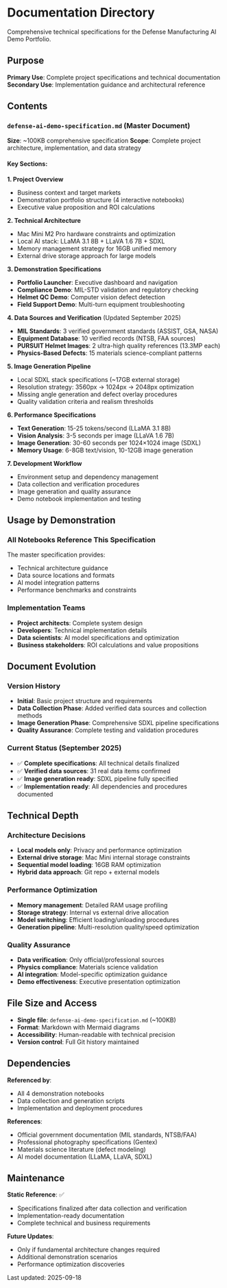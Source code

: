 # Documentation Directory

Comprehensive technical specifications for the Defense Manufacturing AI Demo Portfolio.

## Purpose

**Primary Use**: Complete project specifications and technical documentation
**Secondary Use**: Implementation guidance and architectural reference

## Contents

### **`defense-ai-demo-specification.md`** (Master Document)
**Size**: ~100KB comprehensive specification
**Scope**: Complete project architecture, implementation, and data strategy

#### **Key Sections**:

**1. Project Overview**
- Business context and target markets
- Demonstration portfolio structure (4 interactive notebooks)
- Executive value proposition and ROI calculations

**2. Technical Architecture**
- Mac Mini M2 Pro hardware constraints and optimization
- Local AI stack: LLaMA 3.1 8B + LLaVA 1.6 7B + SDXL
- Memory management strategy for 16GB unified memory
- External drive storage approach for large models

**3. Demonstration Specifications**
- **Portfolio Launcher**: Executive dashboard and navigation
- **Compliance Demo**: MIL-STD validation and regulatory checking
- **Helmet QC Demo**: Computer vision defect detection
- **Field Support Demo**: Multi-turn equipment troubleshooting

**4. Data Sources and Verification** (Updated September 2025)
- **MIL Standards**: 3 verified government standards (ASSIST, GSA, NASA)
- **Equipment Database**: 10 verified records (NTSB, FAA sources)
- **PURSUIT Helmet Images**: 2 ultra-high quality references (13.3MP each)
- **Physics-Based Defects**: 15 materials science-compliant patterns

**5. Image Generation Pipeline**
- Local SDXL stack specifications (~17GB external storage)
- Resolution strategy: 3560px → 1024px → 2048px optimization
- Missing angle generation and defect overlay procedures
- Quality validation criteria and realism thresholds

**6. Performance Specifications**
- **Text Generation**: 15-25 tokens/second (LLaMA 3.1 8B)
- **Vision Analysis**: 3-5 seconds per image (LLaVA 1.6 7B)
- **Image Generation**: 30-60 seconds per 1024×1024 image (SDXL)
- **Memory Usage**: 6-8GB text/vision, 10-12GB image generation

**7. Development Workflow**
- Environment setup and dependency management
- Data collection and verification procedures
- Image generation and quality assurance
- Demo notebook implementation and testing

## Usage by Demonstration

### **All Notebooks Reference This Specification**
The master specification provides:
- Technical architecture guidance
- Data source locations and formats
- AI model integration patterns
- Performance benchmarks and constraints

### **Implementation Teams**
- **Project architects**: Complete system design
- **Developers**: Technical implementation details
- **Data scientists**: AI model specifications and optimization
- **Business stakeholders**: ROI calculations and value propositions

## Document Evolution

### **Version History**
- **Initial**: Basic project structure and requirements
- **Data Collection Phase**: Added verified data sources and collection methods
- **Image Generation Phase**: Comprehensive SDXL pipeline specifications
- **Quality Assurance**: Complete testing and validation procedures

### **Current Status** (September 2025)
- ✅ **Complete specifications**: All technical details finalized
- ✅ **Verified data sources**: 31 real data items confirmed
- ✅ **Image generation ready**: SDXL pipeline fully specified
- ✅ **Implementation ready**: All dependencies and procedures documented

## Technical Depth

### **Architecture Decisions**
- **Local models only**: Privacy and performance optimization
- **External drive storage**: Mac Mini internal storage constraints
- **Sequential model loading**: 16GB RAM optimization
- **Hybrid data approach**: Git repo + external models

### **Performance Optimization**
- **Memory management**: Detailed RAM usage profiling
- **Storage strategy**: Internal vs external drive allocation
- **Model switching**: Efficient loading/unloading procedures
- **Generation pipeline**: Multi-resolution quality/speed optimization

### **Quality Assurance**
- **Data verification**: Only official/professional sources
- **Physics compliance**: Materials science validation
- **AI integration**: Model-specific optimization guidance
- **Demo effectiveness**: Executive presentation optimization

## File Size and Access

- **Single file**: `defense-ai-demo-specification.md` (~100KB)
- **Format**: Markdown with Mermaid diagrams
- **Accessibility**: Human-readable with technical precision
- **Version control**: Full Git history maintained

## Dependencies

**Referenced by**:
- All 4 demonstration notebooks
- Data collection and generation scripts
- Implementation and deployment procedures

**References**:
- Official government documentation (MIL standards, NTSB/FAA)
- Professional photography specifications (Gentex)
- Materials science literature (defect modeling)
- AI model documentation (LLaMA, LLaVA, SDXL)

## Maintenance

**Static Reference**: ✅
- Specifications finalized after data collection and verification
- Implementation-ready documentation
- Complete technical and business requirements

**Future Updates**:
- Only if fundamental architecture changes required
- Additional demonstration scenarios
- Performance optimization discoveries

Last updated: 2025-09-18